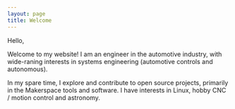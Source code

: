 ```yaml
---
layout: page
title: Welcome
---
```

Hello,

Welcome to my website! I am an engineer in the automotive industry, with wide-raning
interests in systems engineering (automotive controls and autonomous).


In my spare time, I explore and contribute to open source projects, primarily in the
Makerspace tools and software. I have interests in Linux, hobby CNC / motion control and astronomy.
